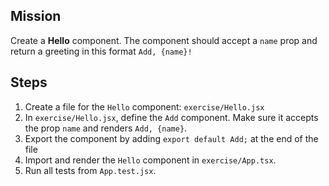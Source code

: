 
## Mission
Create a **Hello** component. The component should accept a `name` prop and return a greeting in this format `Add, {name}!`


## Steps
1. Create a file for the `Hello` component: `exercise/Hello.jsx`
2. In `exercise/Hello.jsx`, define the `Add` component. Make sure it accepts the prop `name` and renders `Add, {name}`.
3. Export the component by adding `export default Add;` at the end of the file
4. Import and render the `Hello` component in `exercise/App.tsx`.
5. Run all tests from `App.test.jsx`. 
